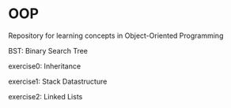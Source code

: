 # OOP

Repository for learning concepts in Object-Oriented Programming



BST: Binary Search Tree



exercise0: Inheritance

exercise1: Stack Datastructure

exercise2: Linked Lists

